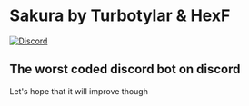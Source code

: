 # Sakura by Turbotylar & HexF

[![Discord](https://img.shields.io/discord/694455249334960139?logo=discord&style=for-the-badge)](https://discord.gg/Zyvpvw7Mw6)
## The worst coded discord bot on discord

Let's hope that it will improve though

